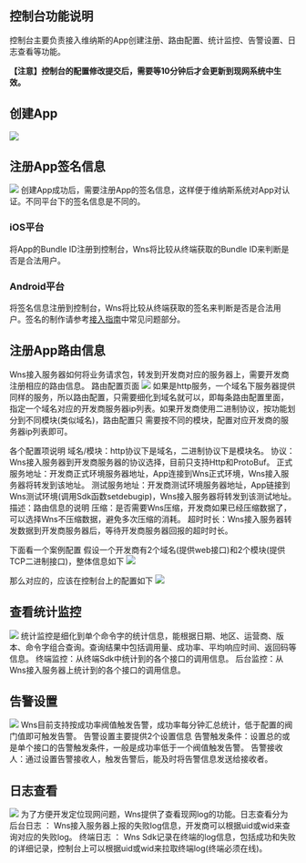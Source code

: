 ## 控制台功能说明
控制台主要负责接入维纳斯的App创建注册、路由配置、统计监控、告警设置、日志查看等功能。

**【注意】控制台的配置修改提交后，需要等10分钟后才会更新到现网系统中生效。**


## 创建App
![](http://imgcache.tce.fsphere.cn/static/qzonestyle.gtimg.cn/qzone/vas/opensns/res/img/wnsjieshao-01.png)

## 注册App签名信息
![](http://imgcache.tce.fsphere.cn/static/qzonestyle.gtimg.cn/qzone/vas/opensns/res/img/wnsjieshao-07.png)
创建App成功后，需要注册App的签名信息，这样便于维纳斯系统对App对认证。不同平台下的签名信息是不同的。
### iOS平台
将App的Bundle ID注册到控制台，Wns将比较从终端获取的Bundle ID来判断是否是合法用户。
### Android平台
将签名信息注册到控制台，Wns将比较从终端获取的签名来判断是否是合法用户。签名的制作请参考[接入指南](http://www.qcloud.com/doc/product/276/Android%E6%8E%A5%E5%85%A5%E6%8C%87%E5%8D%97)中常见问题部分。

## 注册App路由信息
Wns接入服务器如何将业务请求包，转发到开发商对应的服务器上，需要开发商注册相应的路由信息。
路由配置页面
![](http://imgcache.tce.fsphere.cn/static/qzonestyle.gtimg.cn/qzone/vas/opensns/res/img/wnsjieshao-08.png)
如果是http服务，一个域名下服务器提供同样的服务，所以路由配置，只需要细化到域名就可以，即每条路由配置里面，
指定一个域名对应的开发商服务器ip列表。如果开发商使用二进制协议，按功能划分到不同模块(类似域名)，路由配置只
需要按不同的模块，配置对应开发商的服务器ip列表即可。

各个配置项说明
域名/模块：http协议下是域名，二进制协议下是模块名。
协议：Wns接入服务器到开发商服务器的协议选择，目前只支持Http和ProtoBuf。
正式服务地址：开发商正式环境服务器地址，App连接到Wns正式环境，Wns接入服务器将转发到该地址。
测试服务地址：开发商测试环境服务器地址，App链接到Wns测试环境(调用Sdk函数setdebugip)，Wns接入服务器将转发到该测试地址。
描述：路由信息的说明
压缩：是否需要Wns压缩，开发商如果已经压缩数据了，可以选择Wns不压缩数据，避免多次压缩的消耗。
超时时长：Wns接入服务器转发数据到开发商服务器后，等待开发商服务器回报的超时时长。

下面看一个案例配置
假设一个开发商有2个域名(提供web接口)和2个模块(提供TCP二进制接口)，整体信息如下
![](http://imgcache.tce.fsphere.cn/static/mccdn.qcloud.com/static/img/b476c7a14a8cde6e1ae82684a8da1afc/wns_config_info.png)

那么对应的，应该在控制台上的配置如下
![](http://imgcache.tce.fsphere.cn/static/mccdn.qcloud.com/static/img/fe4b7499d190b63de664d16ab0052b6c/wns_config.png)


## 查看统计监控
![](http://imgcache.tce.fsphere.cn/static/mccdn.qcloud.com/static/img/0eaa7d739d81a4333653520e34c23b8e/+jiankong.png)
统计监控是细化到单个命令字的统计信息，能根据日期、地区、运营商、版本、命令字组合查询。查询结果中包括调用量、成功率、平均响应时间、返回码等信息。
终端监控：从终端Sdk中统计到的各个接口的调用信息。
后台监控：从Wns接入服务器上统计到的各个接口的调用信息。

## 告警设置
![](http://imgcache.tce.fsphere.cn/static/mccdn.qcloud.com/static/img/43f16ed2a3ad046cc2994b0b359df8c5/gaojing.png)
Wns目前支持按成功率阀值触发告警，成功率每分钟汇总统计，低于配置的阀门值即可触发告警。
告警设置主要提供2个设置信息
告警触发条件：设置总的或是单个接口的告警触发条件，一般是成功率低于一个阀值触发告警。
告警接收人：通过设置告警接收人，触发告警后，能及时将告警信息发送给接收者。

## 日志查看
![](http://imgcache.tce.fsphere.cn/static/mccdn.qcloud.com/static/img/703a269b3e302ebe876d7274df8ef834/getlog.png)
为了方便开发定位现网问题，Wns提供了查看现网log的功能。日志查看分为
后台日志 ： Wns接入服务器上报的失败log信息，开发商可以根据uid或wid来查询对应的失败log。
终端日志 ： Wns Sdk记录在终端的log信息，包括成功和失败的详细记录，控制台上可以根据uid或wid来拉取终端log(终端必须在线)。




